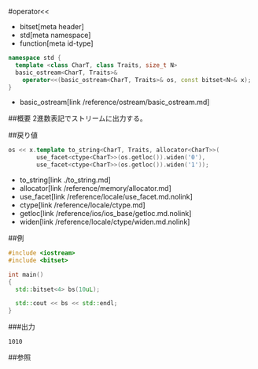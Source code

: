 #operator<<
* bitset[meta header]
* std[meta namespace]
* function[meta id-type]

```cpp
namespace std {
  template <class CharT, class Traits, size_t N>
  basic_ostream<CharT, Traits>&
    operator<<(basic_ostream<CharT, Traits>& os, const bitset<N>& x);
}
```
* basic_ostream[link /reference/ostream/basic_ostream.md]

##概要
2進数表記でストリームに出力する。


##戻り値

```cpp
os << x.template to_string<CharT, Traits, allocator<CharT>>(
        use_facet<ctype<CharT>>(os.getloc()).widen('0'),
        use_facet<ctype<CharT>>(os.getloc()).widen('1'));
```
* to_string[link ./to_string.md]
* allocator[link /reference/memory/allocator.md]
* use_facet[link /reference/locale/use_facet.md.nolink]
* ctype[link /reference/locale/ctype.md]
* getloc[link /reference/ios/ios_base/getloc.md.nolink]
* widen[link /reference/locale/ctype/widen.md.nolink]


##例
```cpp
#include <iostream>
#include <bitset>

int main()
{
  std::bitset<4> bs(10uL);

  std::cout << bs << std::endl;
}
```

###出力
```
1010
```


##参照

